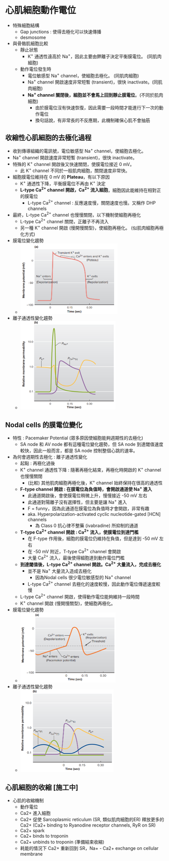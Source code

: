 # 心肌細胞動作電位

- 特殊細胞結構
  - Gap junctions : 使得去極化可以快速傳播
  - desmosome
- 與骨骼肌細胞比較
  - 靜止狀態
    - K<sup>+</sup> 通透性遠高於 Na<sup>+</sup>，因此主要由鉀離子決定平衡膜電位。 (同肌肉細胞)
  - 動作電位發生時
    - 電位敏感型 Na<sup>+</sup> channel，使細胞去極化。 (同肌肉細胞)
    - Na<sup>+</sup> channel 開啟速度非常短暫 (transient)，很快 inactivate。(同肌肉細胞)
    - **Na<sup>+</sup> channel 關閉後，細胞並不會馬上回到靜止膜電位**。(不同於肌肉細胞)
      - 由於膜電位沒有快速恢復，因此需要一段時間才能進行下一次的動作電位
      - 換句話說，有非常長的不反應期，此機制確保心肌不會抽筋



## 收縮性心肌細胞的去極化過程

- 收到傳導組織的電訊號，電位敏感型 Na<sup>+</sup> channel，使細胞去極化。
- Na<sup>+</sup> channel 開啟速度非常短暫 (transient)，很快 inactivate。
- 特殊的 K<sup>+</sup> channel 開啟後又快速關閉，使膜電位接近 0 mV。
  - 此 K<sup>+</sup> channel 不同於一般肌肉細胞，關閉速度非常快。
- 細胞膜電位維持在 0 mV 的 **Plateau**，有以下原因
  - K<sup>+</sup> 通透性下降，平衡膜電位不再由 K<sup>+</sup> 決定
  - **L-type Ca<sup>2+</sup> channel 開啟，Ca<sup>2+</sup> 流入細胞**，細胞因此能維持在相對正的膜電位
    - L-type Ca<sup>2+</sup> channel : 反應速度慢，關閉速度也慢。又稱作 DHP channels
- 最終，L-type Ca<sup>2+</sup> channel 也慢慢關閉，以下機制使細胞再極化
  - L-type Ca<sup>2+</sup> channel 關閉，正離子不再流入
  - 另一種 K<sup>+</sup> channel 開啟 (慢開慢關型)，使細胞再極化。 (似肌肉細胞再極化方式)
- 膜電位變化趨勢
  - <img src="01_Cardiac_Action_Potentials.assets/image-20210802100315031.png" alt="image-20210802100315031" style="zoom: 50%;" />
- 離子通透性變化趨勢
  - <img src="01_Cardiac_Action_Potentials.assets/image-20210802100351069.png" alt="image-20210802100351069" style="zoom: 50%;" />



## Nodal cells 的膜電位變化

- 特性 : Pacemaker Potential (眾多原因使細胞能夠週期性的去極化)
  - SA node 和 AV node 都有這種電位變化趨勢，但 SA node 到達閾值速度較快，因此一般而言，都是 SA node 控制整個心跳的速率。
- 為何會週期性去極化 : 離子通透性變化
  - 起點 : 再極化過後
  - K<sup>+</sup> channel 通透性下降 : 隨著再極化結束，再極化時開啟的 K<sup>+</sup> channel 也慢慢關閉
    - (比較) 其他肌肉細胞再極化後，K<sup>+</sup> channel 始終保持在很高的通透性
  - **F-type channel 開啟 : 在膜電位為負值時，會開啟通道使 Na<sup>+</sup> 進入**
    - 此通道開啟後，會使膜電位稍微上升，慢慢接近 -50 mV 左右
    - 此通道對陽離子沒有選擇性，但主要是讓 Na<sup>+</sup> 進入
    - F = funny，因為此通道在膜電位為負值時才會開啟，非常有趣
    - aka. Hyperpolarization-activated cyclic nucleotide-gated [HCN] channels
      - 為 Class 0 抗心律不整藥 (ivabradine) 所抑制的通道
  - **T-type Ca<sup>2+</sup> channel 開啟 : Ca<sup>2+</sup> 流入，使膜電位到達門檻**
    - 在 F-type 作用後，細胞的膜電位仍維持在負值，但是達到 -50 mV 左右
    - 在 -50 mV 附近，T-type Ca<sup>2+</sup> channel 會開啟
    - 大量 Ca<sup>2+</sup> 流入，最後使得細胞達到動作電位門檻
  - **到達閾值後，L-type Ca<sup>2+</sup> channel 開啟。Ca<sup>2+</sup> 大量流入，完成去極化**
    - 並不是 Na<sup>+</sup> 大量流入造成去極化
      - 因為Nodal cells 很少電位敏感型的 Na<sup>+</sup> channel
    - L-type Ca<sup>2+</sup> channel 去極化的速度較慢，因此動作電位傳遞速度較慢
  - L-type Ca<sup>2+</sup> channel 開啟，使得動作電位能夠維持一段時間
  - K<sup>+</sup> channel 開啟 (慢開慢關型)，使細胞再極化。
- 膜電位變化趨勢
  - <img src="01_Cardiac_Action_Potentials.assets/image-20210802103951406.png" alt="image-20210802103951406" style="zoom: 50%;" />
- 離子通透性變化趨勢
  - <img src="01_Cardiac_Action_Potentials.assets/image-20210802104021451.png" alt="image-20210802104021451" style="zoom: 50%;" />



## 心肌細胞的收縮 [施工中]

- 心肌的收縮機制
  - 動作電位
  - Ca2+ 進入細胞
  - Ca2+ 促使 Sarcoplasmic reticulum (SR, 類似肌肉細胞的ER) 釋放更多的 Ca2+ (Ca2+ binding to Ryanodine receptor channels, RyR on SR)
  - Ca2+ spark
  - Ca2+ binds to troponin
  - Ca2+ unbinds to troponin (準備結束收縮)
  - 耗能的情況下 Ca2+ 重新回到 SR，Na+ - Ca2+ exchange on cellular membrane

